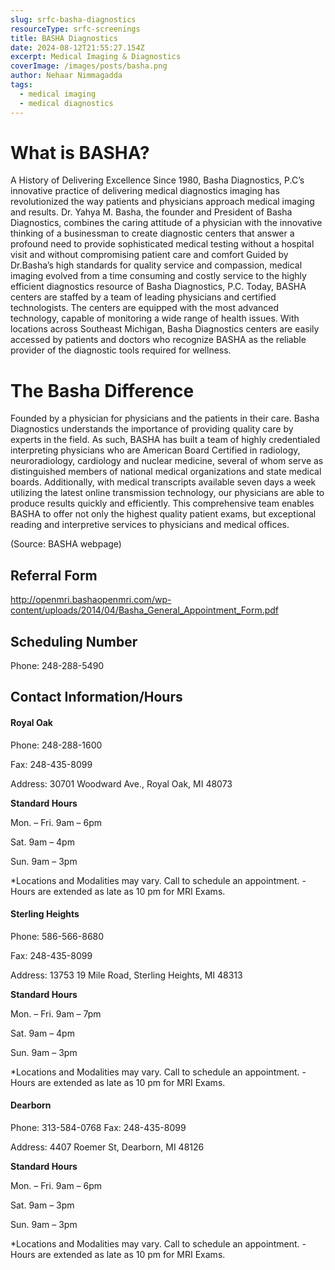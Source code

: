 ```yaml
---
slug: srfc-basha-diagnostics
resourceType: srfc-screenings
title: BASHA Diagnostics
date: 2024-08-12T21:55:27.154Z
excerpt: Medical Imaging & Diagnostics
coverImage: /images/posts/basha.png
author: Nehaar Nimmagadda
tags:
  - medical imaging
  - medical diagnostics
---
```


<script>
  import Callout from "$lib/components/molecules/Callout.svelte";
  import PhoneNumber from "$lib/components/molecules/PhoneNumber.svelte"
  import {siteBaseUrl} from "$lib/data/meta"

  const resourceTextDescription = `Here is the resource you requested regarding BASHA Diagnostics.

Go to this webpage for more info: ${siteBaseUrl + "srfc-basha-diagnostics"}`
</script>

<Callout type="info">
  <PhoneNumber resourceToSend={"srfc-screenings"} {resourceTextDescription} />
</Callout>

# What is BASHA?
A History of Delivering Excellence
Since 1980, Basha Diagnostics, P.C’s innovative practice of delivering medical diagnostics imaging has revolutionized the way patients and physicians approach medical imaging and results. Dr. Yahya M. Basha, the founder and President of Basha Diagnostics, combines the caring attitude of a physician with the innovative thinking of a businessman to create diagnostic centers that answer a profound need to provide sophisticated medical testing without a hospital visit and without compromising patient care and comfort Guided by Dr.Basha’s high standards for quality service and compassion, medical imaging evolved from a time consuming and costly service to the highly efficient diagnostics resource of Basha Diagnostics, P.C. Today, BASHA centers are staffed by a team of leading physicians and certified technologists. The centers are equipped with the most advanced technology, capable of monitoring a wide range of health issues. With locations across Southeast Michigan, Basha Diagnostics centers are easily accessed by patients and doctors who recognize BASHA as the reliable provider of the diagnostic tools required for wellness.

# The Basha Difference
Founded by a physician for physicians and the patients in their care. Basha Diagnostics understands the importance of providing quality care by experts in the field. As such, BASHA has built a team of highly credentialed interpreting physicians who are American Board Certified in radiology, neuroradiology, cardiology and nuclear medicine, several of whom serve as distinguished members of national medical organizations and state medical boards. Additionally, with medical transcripts available seven days a week utilizing the latest online transmission technology, our physicians are able to produce results quickly and efficiently. This comprehensive team enables BASHA to offer not only the highest quality patient exams, but exceptional reading and interpretive services to physicians and medical offices.

(Source: BASHA webpage)


## Referral Form
http://openmri.bashaopenmri.com/wp-content/uploads/2014/04/Basha_General_Appointment_Form.pdf	

## Scheduling Number
Phone: 248-288-5490

## Contact Information/Hours
#### Royal Oak
Phone: 248-288-1600

Fax: 248-435-8099

Address: 30701 Woodward Ave., Royal Oak, MI 48073

**Standard Hours**

Mon. – Fri. 9am – 6pm

Sat. 9am – 4pm

Sun. 9am – 3pm

*Locations and Modalities may vary. Call to schedule an appointment.
-Hours are extended as late as 10 pm for MRI Exams.

#### Sterling Heights
Phone: 586-566-8680

Fax: 248-435-8099

Address: 13753 19 Mile Road, Sterling Heights, MI 48313

**Standard Hours**

Mon. – Fri. 9am – 7pm

Sat. 9am – 4pm

Sun. 9am – 3pm

*Locations and Modalities may vary. Call to schedule an appointment.
-Hours are extended as late as 10 pm for MRI Exams.

####  Dearborn
Phone: 313-584-0768
Fax: 248-435-8099

Address: 4407 Roemer St, Dearborn, MI 48126

**Standard Hours**

Mon. – Fri. 9am – 6pm

Sat. 9am – 3pm

Sun. 9am – 3pm

*Locations and Modalities may vary. Call to schedule an appointment.
-Hours are extended as late as 10 pm for MRI Exams.

